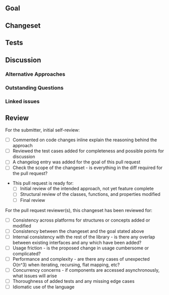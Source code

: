<!--

  Ensure your PR is targeting the "next" branch unless there is a good reason not to!

-->

## Goal

<!-- What is the intent of this change?
e.g. "When initializing the Bugsnag client, it is currently difficult to (...)
      this change simplifies the process by (...)"

     "Improves the performance of data filtering"

     "Adds additional test coverage to multi-threaded use of Configuration
      objects"
-->

<!-- For new features, include design documentation:

## Design

Why was this approach to the goal used?

-->

## Changeset

<!-- What structures or properties or functions were:

### Added

### Removed

### Changed

-->

## Tests

<!-- How was this change tested? What manual and automated tests were
     run/added? -->

## Discussion

### Alternative Approaches

<!-- What other approaches were considered or discussed? -->

### Outstanding Questions

<!-- Are there any parts of the design or the implementation which seem
     less than ideal and that could require additional discussion?
     List here: -->

### Linked issues

<!--

Fixes #
Related to #

-->

## Review

<!-- When submitting for review, consider the points for self-review and the
     criteria which will be used for secondary review -->

For the submitter, initial self-review:

- [ ] Commented on code changes inline explain the reasoning behind the approach
- [ ] Reviewed the test cases added for completeness and possible points for discussion
- [ ] A changelog entry was added for the goal of this pull request
- [ ] Check the scope of the changeset - is everything in the diff required for the pull request?
- This pull request is ready for:
  - [ ] Initial review of the intended approach, not yet feature complete
  - [ ] Structural review of the classes, functions, and properties modified
  - [ ] Final review

For the pull request reviewer(s), this changeset has been reviewed for:

- [ ] Consistency across platforms for structures or concepts added or modified
- [ ] Consistency between the changeset and the goal stated above
- [ ] Internal consistency with the rest of the library - is there any overlap between existing interfaces and any which have been added?
- [ ] Usage friction - is the proposed change in usage cumbersome or complicated?
- [ ] Performance and complexity - are there any cases of unexpected O(n^3) when iterating, recursing, flat mapping, etc?
- [ ] Concurrency concerns - if components are accessed asynchronously, what issues will arise
- [ ] Thoroughness of added tests and any missing edge cases
- [ ] Idiomatic use of the language
